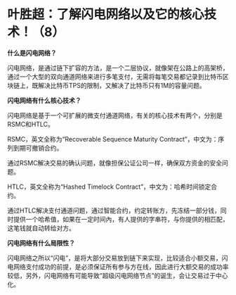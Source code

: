 # 叶胜超：了解闪电网络以及它的核心技术！（8）


**什么是闪电网络？**



闪电网络，是通过链下扩容的方法，是一个二层协议，就像架在公路上的高架桥，通过一个大型的双向通道网络来进行多笔支付，无需将每笔交易都记录到比特币区块链上，既解决比特币TPS的限制，又解决了比特币只有1M的容量问题。

**闪电网络有什么核心技术？**



闪电网络是基于一个可扩展的微支付通道网络，有关的核心技术有两个，分别是RSMC和HTLC。

RSMC，英文全称为“Recoverable Sequence Maturity Contract”，中文为：序列到期可撤销合约。

通过RSMC解决交易的确认问题，就像担保公证公司一样，确保双方资金的安全问题。

HTLC，英文全称为“Hashed Timelock Contract”，中文为：哈希时间锁定合约。

通过HTLC解决支付通道问题，通过智能合约，约定转账方，先冻结一部分钱，同时提供一个哈希值，如果在一定时间內，有人提供的字串符，与你提供的相匹配，这笔钱就自动转给对方。

**闪电网络有什么局限性？**

闪电网络之所以“闪电”，是将大部分交易放到链下来实现，比较适合小额交易，闪电网络支付成功的前提，是必须保证所有参与方在线，因此进行大额交易的成功率较低，另外，闪电网络有可能导致“超级闪电网络节点”的诞生，会让交易过于中心化。
